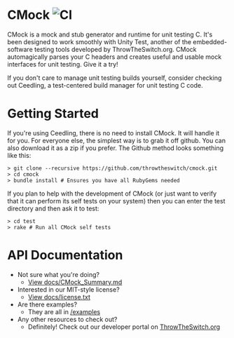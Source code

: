 CMock ![CI](https://github.com/ThrowTheSwitch/Unity/workflows/CI/badge.svg)
=====
CMock is a mock and stub generator and runtime for unit testing C. It's been designed
to work smoothly with Unity Test, another of the embedded-software testing tools 
developed by ThrowTheSwitch.org. CMock automagically parses your C headers and creates
useful and usable mock interfaces for unit testing. Give it a try!

If you don't care to manage unit testing builds yourself, consider checking out Ceedling, 
a test-centered build manager for unit testing C code.

Getting Started
================

If you're using Ceedling, there is no need to install CMock. It will handle it for you.
For everyone else, the simplest way is to grab it off github. You can also download it
as a zip if you prefer. The Github method looks something like this:

    > git clone --recursive https://github.com/throwtheswitch/cmock.git
    > cd cmock
    > bundle install # Ensures you have all RubyGems needed

If you plan to help with the development of CMock (or just want to verify that it can
perform its self tests on your system) then you can enter the test directory and then
ask it to test:

    > cd test
    > rake # Run all CMock self tests

API Documentation
=================

* Not sure what you're doing?
	* [View docs/CMock_Summary.md](docs/CMock_Summary.md)
* Interested in our MIT-style license?
	* [View docs/license.txt](docs/license.txt)
* Are there examples?
	* They are all in [/examples](examples/)
* Any other resources to check out?
	* Definitely! Check out our developer portal on [ThrowTheSwitch.org](http://throwtheswitch.org)
